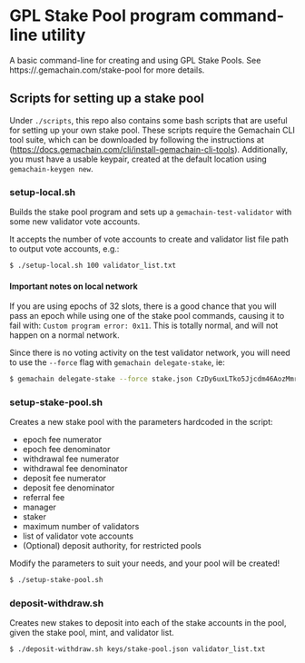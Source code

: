 # GPL Stake Pool program command-line utility

A basic command-line for creating and using GPL Stake Pools.  See https://.gemachain.com/stake-pool for more details.

## Scripts for setting up a stake pool

Under `./scripts`, this repo also contains some bash scripts that are useful for
setting up your own stake pool. These scripts require the Gemachain CLI tool suite,
which can be downloaded by following the instructions at
(https://docs.gemachain.com/cli/install-gemachain-cli-tools). Additionally, you must
have a usable keypair, created at the default location using `gemachain-keygen new`.

### setup-local.sh

Builds the stake pool program and sets up a `gemachain-test-validator` with some
new validator vote accounts.

It accepts the number of vote accounts to create and validator list file path to output
vote accounts, e.g.:

```bash
$ ./setup-local.sh 100 validator_list.txt
```

#### Important notes on local network

If you are using epochs of 32 slots, there is a good chance
that you will pass an epoch while using one of the stake pool commands, causing
it to fail with: `Custom program error: 0x11`. This is totally normal, and will
not happen on a normal network.

Since there is no voting activity on the test validator network, you will
need to use the `--force` flag with `gemachain delegate-stake`, ie:

```bash
$ gemachain delegate-stake --force stake.json CzDy6uxLTko5Jjcdm46AozMmrARY6R2aDBagdemiBuiT
```

### setup-stake-pool.sh

Creates a new stake pool with the parameters hardcoded in the script:

* epoch fee numerator
* epoch fee denominator
* withdrawal fee numerator
* withdrawal fee denominator
* deposit fee numerator
* deposit fee denominator
* referral fee
* manager
* staker
* maximum number of validators
* list of validator vote accounts
* (Optional) deposit authority, for restricted pools

Modify the parameters to suit your needs, and your pool will be created!

```bash
$ ./setup-stake-pool.sh
```

### deposit-withdraw.sh

Creates new stakes to deposit into each of the stake accounts in the pool, given
the stake pool, mint, and validator list.

```bash
$ ./deposit-withdraw.sh keys/stake-pool.json validator_list.txt
```
